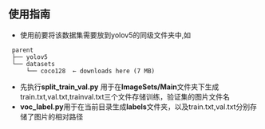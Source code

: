 ## 使用指南
- 使用前要将该数据集需要放到yolov5的同级文件夹中,如
```angular2html
 parent
 ├── yolov5
 └── datasets
     └── coco128  ← downloads here (7 MB)
```
- 先执行**split_train_val.py** 用于在**ImageSets/Main**文件夹下生成train.txt,val.txt,trainval.txt三个文件存储训练，验证集的图片文件名
- **voc_label.py**用于在当前目录生成**labels**文件夹，以及train.txt,val.txt分别存储了图片的相对路径
